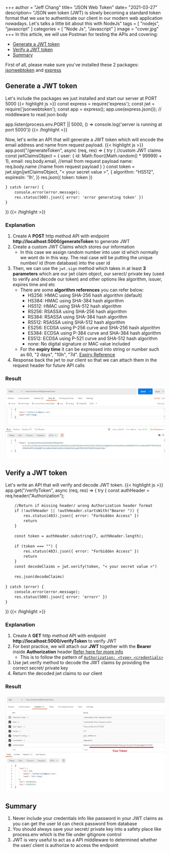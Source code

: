 +++
author = "Jeff Chang"
title= "JSON Web Token" 
date= "2021-03-27"
description= "JSON wen token (JWT) is slowly becoming a standard token format that we use to authenticate our client in our modern web application nowadays. Let's talks a little bit about this with NodeJs" 
tags = [
    "nodejs", "javascript"
]
categories = [
	"Node Js", "Javascript"
]
image = "cover.jpg"
+++
In this article, we will use Postman for testing the APIs and covering:
* [Generate a JWT token](#GENERATE)
* [Verify a JWT token](#VERIFY)
* [Summary](#SUMMARY)

First of all, please make sure you've installed these 2 packages: <br/>
[jsonwebtoken](https://www.npmjs.com/package/jsonwebtoken) and [express](https://www.npmjs.com/package/express)

## Generate a JWT token<a name="GENERATE"></a>
Let's include the packages we just installed and start our server at PORT 5000
{{< highlight js >}}
const express = require('express');
const jwt = require('jsonwebtoken');
const app = express();
app.use(express.json()); // middleware to read json body

app.listen(process.env.PORT || 5000, () => console.log('server is running at port 5000'))
{{< /highlight >}}

Now, let's write an API that will generate a JWT token which will encode the email address and name from request payload.
{{< highlight js >}}
app.post("/generateToken", async (req, res) => {
    try {
        //custom JWT claims
        const jwtClaimsObject = {
            user: {
                id: Math.floor((Math.random() * 99999) + 1),
                email: req.body.email, //email from request payload
                name: req.body.name //name from request payload
            }
        }
        const token = jwt.sign(jwtClaimsObject, "< your secret value >", { algorithm: "HS512", expiresIn: '1h', })
        res.json({ token: token })

    } catch (error) {
        console.error(error.message);
        res.status(500).json({ error: 'error generating token' })
    }
})
{{< /highlight >}}

### Explanation
1. Create A **POST** http method API with endpoint **http://localhost:5000/generateToken** to generate JWT
2. Create a custom JWT Claims which stores our information
    * In this case we assign random number into user id which normally we wont do in this way. The real case will be putting the unique number/ id (from database) into the user id
3. Then, we can use the `jwt.sign` method which takes in at least **3 parameters** which are our jwt claim object, our serect/ private key (used to verify and decode our token) and other options like algorithm, issuer, expires time and etc
    * There are some **algorithm references** you can refer below:
        * HS256:    HMAC using SHA-256 hash algorithm (default)
        * HS384:    HMAC using SHA-384 hash algorithm
        * HS512:    HMAC using SHA-512 hash algorithm
        * RS256:    RSASSA using SHA-256 hash algorithm
        * RS384:    RSASSA using SHA-384 hash algorithm
        * RS512:    RSASSA using SHA-512 hash algorithm
        * ES256:    ECDSA using P-256 curve and SHA-256 hash algorithm
        * ES384:    ECDSA using P-384 curve and SHA-384 hash algorithm
        * ES512:    ECDSA using P-521 curve and SHA-512 hash algorithm
        * none:     No digital signature or MAC value included
    * For the **expiry time** it can be expressed into string or number such as 60, "2 days", "10h", "7d". [Expiry Reference](https://github.com/zeit/ms.js)
4. Response back the jwt to our client so that we can attach them in the request header for future API calls

### Result
![Generate Token](generate_token.jpg)

## Verify a JWT token<a name="VERIFY"></a>
Let's write an API that will verify and decode JWT token.
{{< highlight js >}}
app.get("/verifyToken", async (req, res) => {
    try {
        const authHeader = req.header("Authorization");

        //Return if missing header/ wrong Authorization header format
        if (!authHeader || !authHeader.startsWith("Bearer ")) {
            res.status(403).json({ error: "Forbidden Access" })
            return
        }

        const token = authHeader.substring(7, authHeader.length);

        if (token === "") {
            res.status(403).json({ error: "Forbidden Access" })
            return
        }
        const decodeClaims = jwt.verify(token, "< your secret value >")

        res.json(decodeClaims)

    } catch (error) {
        console.error(error.message);
        res.status(500).json({ error: 'errorr' })
    }
})
{{< /highlight >}}

### Explanation
1. Create A **GET** http method API with endpoint **http://localhost:5000/verifyToken** to verify JWT
2. For best practice, we will attach our **JWT** together with the **Bearer** inside **Authorization** header [Refer here for more info](https://jwt.io/introduction)
    * This is to follow the pattern of [`Authorization: <type> <credentials>`](https://developer.mozilla.org/en-US/docs/Web/HTTP/Headers/Authorization)
3. Use jwt.verify method to decode the JWT claims by providing the correct secret/ private key
4. Return the decoded jwt claims to our client

### Result
![Verify Token](verify_token.jpg)

## Summary<a name="SUMMARY"></a>
1. Never include your credentials info like password in your JWT claims as you can get the user Id can check password from database
2. You should always save your secret/ private key into a safety place like process.env which is the file under gitignore control
3. JWT is very useful to act as a API middleware to determined whether the user/ client is authorize to access the endpoint 





 